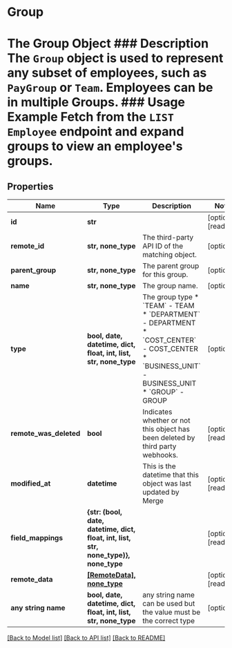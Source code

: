 # Group

# The Group Object ### Description The `Group` object is used to represent any subset of employees, such as `PayGroup` or `Team`. Employees can be in multiple Groups.  ### Usage Example Fetch from the `LIST Employee` endpoint and expand groups to view an employee's groups.

## Properties
Name | Type | Description | Notes
------------ | ------------- | ------------- | -------------
**id** | **str** |  | [optional] [readonly] 
**remote_id** | **str, none_type** | The third-party API ID of the matching object. | [optional] 
**parent_group** | **str, none_type** | The parent group for this group. | [optional] 
**name** | **str, none_type** | The group name. | [optional] 
**type** | **bool, date, datetime, dict, float, int, list, str, none_type** | The group type  * &#x60;TEAM&#x60; - TEAM * &#x60;DEPARTMENT&#x60; - DEPARTMENT * &#x60;COST_CENTER&#x60; - COST_CENTER * &#x60;BUSINESS_UNIT&#x60; - BUSINESS_UNIT * &#x60;GROUP&#x60; - GROUP | [optional] 
**remote_was_deleted** | **bool** | Indicates whether or not this object has been deleted by third party webhooks. | [optional] [readonly] 
**modified_at** | **datetime** | This is the datetime that this object was last updated by Merge | [optional] [readonly] 
**field_mappings** | **{str: (bool, date, datetime, dict, float, int, list, str, none_type)}, none_type** |  | [optional] [readonly] 
**remote_data** | [**[RemoteData], none_type**](RemoteData.md) |  | [optional] [readonly] 
**any string name** | **bool, date, datetime, dict, float, int, list, str, none_type** | any string name can be used but the value must be the correct type | [optional]

[[Back to Model list]](../README.md#documentation-for-models) [[Back to API list]](../README.md#documentation-for-api-endpoints) [[Back to README]](../README.md)


